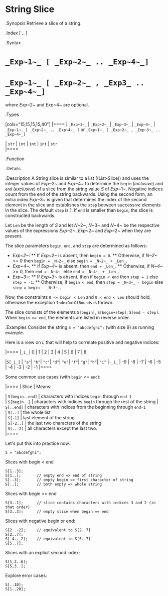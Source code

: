 # String Slice

.Synopsis
Retrieve a slice of a string.

.Index
[ .. ]

.Syntax

#  `_Exp~1~_ [ _Exp~2~_ .. _Exp~4~_]`
#  `_Exp~1~_ [ _Exp~2~_ , _Exp3_ .. _Exp~4~_]`


where _Exp_~2~ and _Exp_~4~ are optional.

.Types

[cols="15,15,15,15,40"]
|====
| `_Exp~1~_`     | `_Exp~2~_` |  `_Exp~3~_`  | `_Exp~4~_` | `_Exp~1~_ [ _Exp~2~_ .. _Exp~4~_ ]`   or  `_Exp~1~_ [ _Exp~2~_ , _Exp~3~_ .. _Exp~4~_]` 

| `str`         | `int`     | `int`       | `int`     |  `str`                                                                           
|====

.Function

.Details

.Description
A String slice is similar to a list ((List-Slice)) and uses the integer values of _Exp_~2~ and _Exp_~4~ to determine the `begin` (*inclusive*) and `end` (*exclusive*)
of a slice from the string value _S_ of _Exp_~1~. Negative indices count from the end of the string backwards.
Using the second form, an extra index _Exp_~3~ is given that determines the
index of the second element in the slice and establishes the `step` between
successive elements in the slice. The default `step` is 1.
If `end` is smaller than `begin`, the slice is constructed backwards.

Let `Len` be the length of _S_ and let _N_~2~, _N_~3~ and _N_~4~ be the respective values of the expressions
 _Exp_~2~, _Exp_~2~ and _Exp_~2~ when they are present.

The slice parameters `begin`, `end`, and `step` are determined as follows:

*  _Exp~2~_:
**  If _Exp~2~_ is absent, then `begin = 0`.
**  Otherwise, if _N~2~_ >= 0 then `begin = _N~2~_` else `begin = _N~2~_ + _Len_`. 
*  _Exp~4~_:
**  If _Exp~4~_ is absent, then `end = _Len_`.
**  Otherwise, if _N~4~_ >= 0, then `end = _N~4~_` else `end = _N~4~_ + _Len_`.
*  _Exp~3~_:
**  If _Exp~3~_ is absent, then if `begin < end` then `step = 1` else `step = -1`.
**  Otherwise, if `begin < end`, then `step = _N~3~_ - begin` else `step = begin - _N~3~_`.


Now, the constraints `0 <= begin < Len` and `0 < end < Len` should hold,
otherwise the exception `IndexOutOfBounds` is thrown.

The slice consists of the elements `S[begin]`, `S[begin+step]`, `S[end - step]`.
When `begin >= end`, the elements are listed in reverse order.

.Examples
Consider the string `S = "abcdefghi";` (with size 9) as running example.

Here is a view on _L_ that will help to correlate positive and negative indices:


|====
|`_i_`        | 0    |   1  |   2  |   3  |   4  |   5  |   6  |   7  |   8  

|`S[_i_]`     | `"a"`| `"b"`| `"c"`| `"d"`| `"e"`| `"f"`| `"g"`| `"h"`| `"i"`
|`-_i_`       | -9   | -8   | -7   | -6   |   -5 |   -4 |   -3 |   -2 |   -1 
|====



Some common use cases (with `begin` <= `end`):


|====
| Slice           | Means:                                                         

| `S[begin..end]` | characters with indices `begin` through `end-1`                
| `S[begin..]`    | characters with indices `begin` through the rest of the string 
| `S[..end]`      | characters with indices from the beginning through `end-1`     
| `S[..]`         | the whole list                                                 
| `S[-1]`         | last element of the string                                     
| `S[-2..]`       | the last two characters of the string                          
| `S[..-2]`       | all characters except the last two.                            
|====


Let's put this into practice now.

```rascal-shell,error
S = "abcdefghi";
```
Slices with begin < end
```rascal-shell,continue,error
S[1..3];
S[1..];       // empty end => end of string
S[..3];       // empty begin => first character of string
S[..];        // both empty => whole string
```
Slices with  begin >= end
```rascal-shell,continue,error
S[3..1];      // slice contains characters with indices 3 and 2 (in that order)
S[3..3];      // empty slice when begin == end
```
Slices with negative begin or end:
```rascal-shell,continue,error
S[2..-2];     // equivalent to S[2..7]
S[2..7];
S[-4..-2];    // equivalent to S[5..7]
S[5..7];
```
Slices with an explicit second index:
```rascal-shell,continue,error
S[1,3..6];
S[5,3..];
```
Explore error cases:
```rascal-shell,continue,error
S[..10];
S[1..20];
```



       
